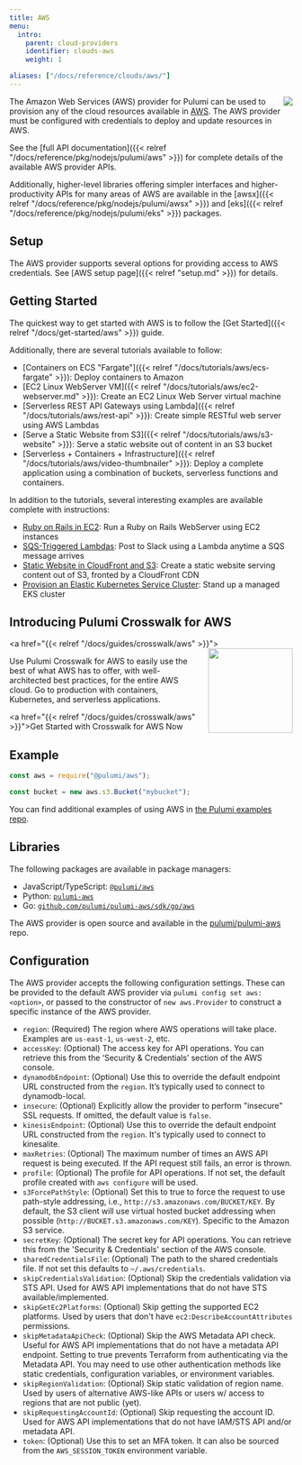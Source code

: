 ```yaml
---
title: AWS
menu:
  intro:
    parent: cloud-providers
    identifier: clouds-aws
    weight: 1

aliases: ["/docs/reference/clouds/aws/"]
---
```


<img src="/logos/tech/aws.svg" align="right" class="h-16 px-8 pb-4">

The Amazon Web Services (AWS) provider for Pulumi can be used to provision any of the cloud resources available in [AWS](https://aws.amazon.com/).  The AWS provider must be configured with credentials to deploy and update resources in AWS.

See the [full API documentation]({{< relref "/docs/reference/pkg/nodejs/pulumi/aws" >}}) for complete details of the available AWS provider APIs.

Additionally, higher-level libraries offering simpler interfaces and higher-productivity APIs for many areas of AWS are available in the [awsx]({{< relref "/docs/reference/pkg/nodejs/pulumi/awsx" >}}) and [eks]({{< relref "/docs/reference/pkg/nodejs/pulumi/eks" >}}) packages.

## Setup

The AWS provider supports several options for providing access to AWS credentials.  See [AWS setup page]({{< relref "setup.md" >}}) for details.

## Getting Started

The quickest way to get started with AWS is to follow the [Get Started]({{< relref "/docs/get-started/aws" >}}) guide.

Additionally, there are several tutorials available to follow:

* [Containers on ECS "Fargate"]({{< relref "/docs/tutorials/aws/ecs-fargate" >}}): Deploy containers to Amazon
* [EC2 Linux WebServer VM]({{< relref "/docs/tutorials/aws/ec2-webserver.md" >}}): Create an EC2 Linux Web Server virtual machine
* [Serverless REST API Gateways using Lambda]({{< relref "/docs/tutorials/aws/rest-api" >}}): Create simple RESTful web server using AWS Lambdas
* [Serve a Static Website from S3]({{< relref "/docs/tutorials/aws/s3-website" >}}): Serve a static website out of content in an S3 bucket
* [Serverless + Containers + Infrastructure]({{< relref "/docs/tutorials/aws/video-thumbnailer" >}}): Deploy a complete  application using a combination of buckets, serverless functions and containers.

In addition to the tutorials, several interesting examples are available complete with instructions:

* [Ruby on Rails in EC2](https://github.com/pulumi/examples/tree/master/aws-ts-ruby-on-rails): Run a Ruby on Rails
    WebServer using EC2 instances
* [SQS-Triggered Lambdas](https://github.com/pulumi/examples/tree/master/aws-js-sqs-slack): Post to Slack using a Lambda
    anytime a SQS message arrives
* [Static Website in CloudFront and S3](https://github.com/pulumi/examples/tree/master/aws-ts-static-website): Create a
    static website serving content out of S3, fronted by a CloudFront CDN
* [Provision an Elastic Kubernetes Service Cluster](https://github.com/pulumi/examples/tree/master/aws-ts-eks): Stand up
    a managed EKS cluster

## Introducing Pulumi Crosswalk for AWS

<a href="{{< relref "/docs/guides/crosswalk/aws" >}}">
    <img src="/images/docs/reference/crosswalk/aws/logo.svg" width="150" align="right" style="margin-left: 16px">
</a>

Use Pulumi Crosswalk for AWS to easily use the best of what AWS has to offer, with
well-architected best practices, for the entire AWS cloud. Go to production
with containers, Kubernetes, and serverless applications.

<a href="{{< relref "/docs/guides/crosswalk/aws" >}}">Get Started with Crosswalk for AWS Now</a>

## Example

```javascript
const aws = require("@pulumi/aws");

const bucket = new aws.s3.Bucket("mybucket");
```

You can find additional examples of using AWS in [the Pulumi examples repo](https://github.com/pulumi/examples).

## Libraries

The following packages are available in package managers:

* JavaScript/TypeScript: [`@pulumi/aws`](https://www.npmjs.com/package/@pulumi/aws)
* Python: [`pulumi-aws`](https://pypi.org/project/pulumi-aws/)
* Go: [`github.com/pulumi/pulumi-aws/sdk/go/aws`](https://github.com/pulumi/pulumi-aws)

The AWS provider is open source and available in the [pulumi/pulumi-aws](https://github.com/pulumi/pulumi-aws) repo.

## Configuration

The AWS provider accepts the following configuration settings.  These can be provided to the default AWS provider via `pulumi config set aws:<option>`, or passed to the constructor of `new aws.Provider` to construct a specific instance of the AWS provider.

* `region`: (Required) The region where AWS operations will take place. Examples are `us-east-1`, `us-west-2`, etc.
* `accessKey`: (Optional) The access key for API operations. You can retrieve this from the ‘Security & Credentials’ section of the AWS console.
* `dynamodbEndpoint`: (Optional) Use this to override the default endpoint URL constructed from the `region`. It’s typically used to connect to dynamodb-local.
* `insecure`: (Optional) Explicitly allow the provider to perform "insecure" SSL requests. If omitted, the default value is `false`.
* `kinesisEndpoint`: (Optional) Use this to override the default endpoint URL constructed from the `region`. It's typically used to connect to kinesalite.
* `maxRetries`: (Optional) The maximum number of times an AWS API request is being executed. If the API request still fails, an error is thrown.
* `profile`: (Optional) The profile for API operations. If not set, the default profile created with `aws configure` will be used.
* `s3ForcePathStyle`: (Optional) Set this to true to force the request to use path-style addressing, i.e., `http://s3.amazonaws.com/BUCKET/KEY`. By default, the S3 client will use virtual hosted bucket addressing when possible (`http://BUCKET.s3.amazonaws.com/KEY`). Specific to the Amazon S3 service.
* `secretKey`: (Optional) The secret key for API operations. You can retrieve this from the 'Security & Credentials' section of the AWS console.
* `sharedCredentialsFile`: (Optional) The path to the shared credentials file. If not set this defaults to `~/.aws/credentials`.
* `skipCredentialsValidation`: (Optional) Skip the credentials validation via STS API. Used for AWS API implementations that do not have STS available/implemented.
* `skipGetEc2Platforms`: (Optional) Skip getting the supported EC2 platforms. Used by users that don't have `ec2:DescribeAccountAttributes` permissions.
* `skipMetadataApiCheck`: (Optional) Skip the AWS Metadata API check. Useful for AWS API implementations that do not have a metadata API endpoint. Setting to true prevents Terraform from authenticating via the Metadata API. You may need to use other authentication methods like static credentials, configuration variables, or environment variables.
* `skipRegionValidation`: (Optional) Skip static validation of region name. Used by users of alternative AWS-like APIs or users w/ access to regions that are not public (yet).
* `skipRequestingAccountId`: (Optional) Skip requesting the account ID. Used for AWS API implementations that do not have IAM/STS API and/or metadata API.
* `token`: (Optional) Use this to set an MFA token. It can also be sourced from the `AWS_SESSION_TOKEN` environment variable.
